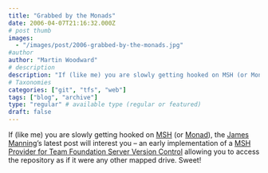 ```yaml
---
title: "Grabbed by the Monads"
date: 2006-04-07T21:16:32.000Z
# post thumb
images:
  - "/images/post/2006-grabbed-by-the-monads.jpg"
#author
author: "Martin Woodward"
# description
description: "If (like me) you are slowly getting hooked on MSH (or Monad), the James Manning’s latest post will interest you – an early implementation of."
# Taxonomies
categories: ["git", "tfs", "web"]
tags: ["blog", "archive"]
type: "regular" # available type (regular or featured)
draft: false
---
```

If (like me) you are slowly getting hooked on [MSH](http://channel9.msdn.com/wiki/default.aspx/Channel9.MSHWiki) (or [Monad](http://channel9.msdn.com/wiki/default.aspx/Channel9.MSHWiki)), the [James Manning](http://blogs.msdn.com/jmanning/default.aspx)’s latest post will interest you – an early implementation of a [MSH Provider for Team Foundation Server Version Control](http://blogs.msdn.com/jmanning/archive/2006/04/07/570810.aspx) allowing you to access the repository as if it were any other mapped drive. Sweet!